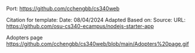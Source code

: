 Port: https://github.com/cchengbb/cs340web

Citation for template:
Date: 08/04/2024
Adapted Based on:
Source: URL: https://github.com/osu-cs340-ecampus/nodejs-starter-app

Adopters page
https://github.com/cchengbb/cs340web/blob/main/Adopters%20page.gif
